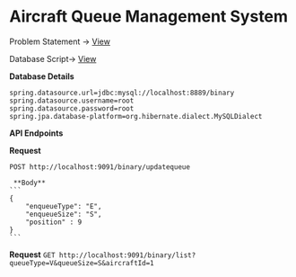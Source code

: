# Aircraft Queue Management System

Problem Statement -> [View](/resources/Exercise.txt)

Database Script-> [View](resources/script.sql)

**Database Details**
```
spring.datasource.url=jdbc:mysql://localhost:8889/binary
spring.datasource.username=root
spring.datasource.password=root
spring.jpa.database-platform=org.hibernate.dialect.MySQLDialect
```
**API Endpoints**

  **Request**
   ```
   POST http://localhost:9091/binary/updatequeue
   ```
     **Body**
    ```
    {
        "enqueueType": "E",
        "enqueueSize": "S",
        "position" : 9
    }
    ```
   **Request**
    ```
    GET http://localhost:9091/binary/list?queueType=V&queueSize=S&aircraftId=1
    ```

